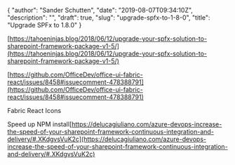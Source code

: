 {
  "author": "Sander Schutten",
  "date": "2019-08-07T09:34:10Z",
  "description": "",
  "draft": true,
  "slug": "upgrade-spfx-to-1-8-0",
  "title": "Upgrade SPFx to 1.8.0"
}


[https://tahoeninjas.blog/2018/06/12/upgrade-your-spfx-solution-to-sharepoint-framework-package-v1-5/](https://tahoeninjas.blog/2018/06/12/upgrade-your-spfx-solution-to-sharepoint-framework-package-v1-5/)

[https://github.com/OfficeDev/office-ui-fabric-react/issues/8458#issuecomment-478388791](https://github.com/OfficeDev/office-ui-fabric-react/issues/8458#issuecomment-478388791)

Fabric React Icons

Speed up NPM install[https://delucagiuliano.com/azure-devops-increase-the-speed-of-your-sharepoint-framework-continuous-integration-and-delivery/#.XKdgvsVuK2c](https://delucagiuliano.com/azure-devops-increase-the-speed-of-your-sharepoint-framework-continuous-integration-and-delivery/#.XKdgvsVuK2c)

